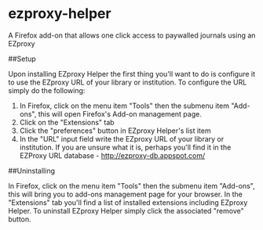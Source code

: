 ezproxy-helper
==============

A Firefox add-on that allows one click access to paywalled journals using an EZproxy

##Setup

Upon installing EZproxy Helper the first thing you'll want to do is configure it to use the EZproxy URL of your library or institution. To configure the URL simply do the following:

1. In Firefox, click on the menu item "Tools" then the submenu item "Add-ons", this will open Firefox's Add-on management page.
2. Click on the "Extensions" tab
3. Click the "preferences" button in EZproxy Helper's list item
4. In the "URL" input field write the EZproxy URL of your library or institution. If you are unsure what it is, perhaps you'll find it in the EZProxy URL database - http://ezproxy-db.appspot.com/

##Uninstalling

In Firefox, click on the menu item "Tools" then the submenu item "Add-ons", this will bring you to add-ons management page for your browser. In the "Extensions" tab you'll find a list of installed extensions including EZproxy Helper. To uninstall EZproxy Helper simply click the associated "remove" button.
